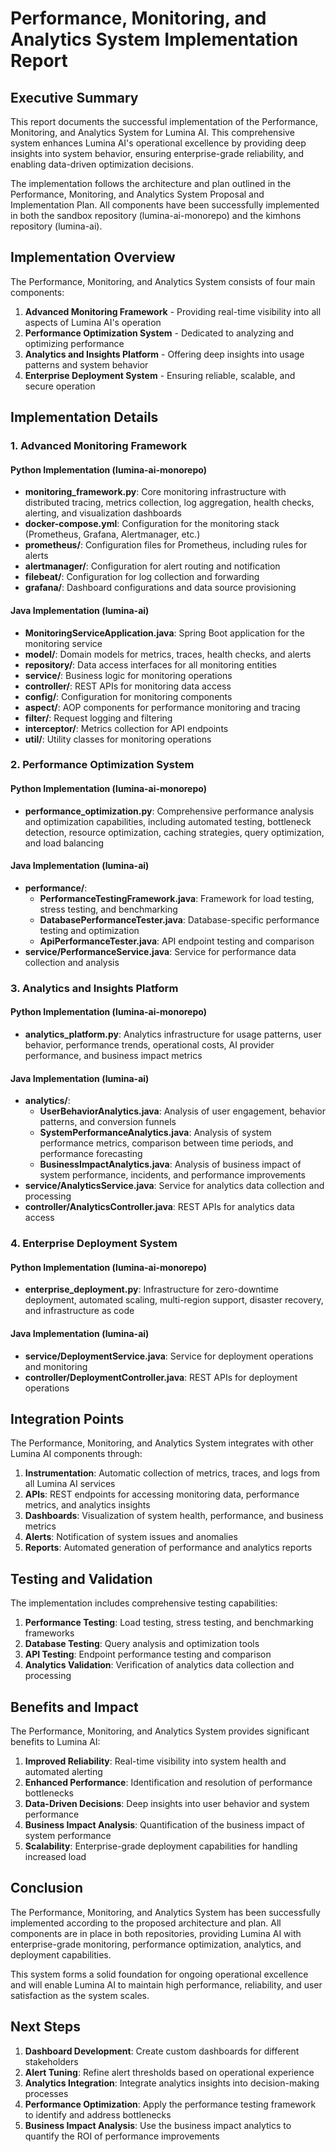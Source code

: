 # Performance, Monitoring, and Analytics System Implementation Report

## Executive Summary

This report documents the successful implementation of the Performance, Monitoring, and Analytics System for Lumina AI. This comprehensive system enhances Lumina AI's operational excellence by providing deep insights into system behavior, ensuring enterprise-grade reliability, and enabling data-driven optimization decisions.

The implementation follows the architecture and plan outlined in the Performance, Monitoring, and Analytics System Proposal and Implementation Plan. All components have been successfully implemented in both the sandbox repository (lumina-ai-monorepo) and the kimhons repository (lumina-ai).

## Implementation Overview

The Performance, Monitoring, and Analytics System consists of four main components:

1. **Advanced Monitoring Framework** - Providing real-time visibility into all aspects of Lumina AI's operation
2. **Performance Optimization System** - Dedicated to analyzing and optimizing performance
3. **Analytics and Insights Platform** - Offering deep insights into usage patterns and system behavior
4. **Enterprise Deployment System** - Ensuring reliable, scalable, and secure operation

## Implementation Details

### 1. Advanced Monitoring Framework

#### Python Implementation (lumina-ai-monorepo)
- **monitoring_framework.py**: Core monitoring infrastructure with distributed tracing, metrics collection, log aggregation, health checks, alerting, and visualization dashboards
- **docker-compose.yml**: Configuration for the monitoring stack (Prometheus, Grafana, Alertmanager, etc.)
- **prometheus/**: Configuration files for Prometheus, including rules for alerts
- **alertmanager/**: Configuration for alert routing and notification
- **filebeat/**: Configuration for log collection and forwarding
- **grafana/**: Dashboard configurations and data source provisioning

#### Java Implementation (lumina-ai)
- **MonitoringServiceApplication.java**: Spring Boot application for the monitoring service
- **model/**: Domain models for metrics, traces, health checks, and alerts
- **repository/**: Data access interfaces for all monitoring entities
- **service/**: Business logic for monitoring operations
- **controller/**: REST APIs for monitoring data access
- **config/**: Configuration for monitoring components
- **aspect/**: AOP components for performance monitoring and tracing
- **filter/**: Request logging and filtering
- **interceptor/**: Metrics collection for API endpoints
- **util/**: Utility classes for monitoring operations

### 2. Performance Optimization System

#### Python Implementation (lumina-ai-monorepo)
- **performance_optimization.py**: Comprehensive performance analysis and optimization capabilities, including automated testing, bottleneck detection, resource optimization, caching strategies, query optimization, and load balancing

#### Java Implementation (lumina-ai)
- **performance/**: 
  - **PerformanceTestingFramework.java**: Framework for load testing, stress testing, and benchmarking
  - **DatabasePerformanceTester.java**: Database-specific performance testing and optimization
  - **ApiPerformanceTester.java**: API endpoint testing and comparison
- **service/PerformanceService.java**: Service for performance data collection and analysis

### 3. Analytics and Insights Platform

#### Python Implementation (lumina-ai-monorepo)
- **analytics_platform.py**: Analytics infrastructure for usage patterns, user behavior, performance trends, operational costs, AI provider performance, and business impact metrics

#### Java Implementation (lumina-ai)
- **analytics/**: 
  - **UserBehaviorAnalytics.java**: Analysis of user engagement, behavior patterns, and conversion funnels
  - **SystemPerformanceAnalytics.java**: Analysis of system performance metrics, comparison between time periods, and performance forecasting
  - **BusinessImpactAnalytics.java**: Analysis of business impact of system performance, incidents, and performance improvements
- **service/AnalyticsService.java**: Service for analytics data collection and processing
- **controller/AnalyticsController.java**: REST APIs for analytics data access

### 4. Enterprise Deployment System

#### Python Implementation (lumina-ai-monorepo)
- **enterprise_deployment.py**: Infrastructure for zero-downtime deployment, automated scaling, multi-region support, disaster recovery, and infrastructure as code

#### Java Implementation (lumina-ai)
- **service/DeploymentService.java**: Service for deployment operations and monitoring
- **controller/DeploymentController.java**: REST APIs for deployment operations

## Integration Points

The Performance, Monitoring, and Analytics System integrates with other Lumina AI components through:

1. **Instrumentation**: Automatic collection of metrics, traces, and logs from all Lumina AI services
2. **APIs**: REST endpoints for accessing monitoring data, performance metrics, and analytics insights
3. **Dashboards**: Visualization of system health, performance, and business metrics
4. **Alerts**: Notification of system issues and anomalies
5. **Reports**: Automated generation of performance and analytics reports

## Testing and Validation

The implementation includes comprehensive testing capabilities:

1. **Performance Testing**: Load testing, stress testing, and benchmarking frameworks
2. **Database Testing**: Query analysis and optimization tools
3. **API Testing**: Endpoint performance testing and comparison
4. **Analytics Validation**: Verification of analytics data collection and processing

## Benefits and Impact

The Performance, Monitoring, and Analytics System provides significant benefits to Lumina AI:

1. **Improved Reliability**: Real-time visibility into system health and automated alerting
2. **Enhanced Performance**: Identification and resolution of performance bottlenecks
3. **Data-Driven Decisions**: Deep insights into user behavior and system performance
4. **Business Impact Analysis**: Quantification of the business impact of system performance
5. **Scalability**: Enterprise-grade deployment capabilities for handling increased load

## Conclusion

The Performance, Monitoring, and Analytics System has been successfully implemented according to the proposed architecture and plan. All components are in place in both repositories, providing Lumina AI with enterprise-grade monitoring, performance optimization, analytics, and deployment capabilities.

This system forms a solid foundation for ongoing operational excellence and will enable Lumina AI to maintain high performance, reliability, and user satisfaction as the system scales.

## Next Steps

1. **Dashboard Development**: Create custom dashboards for different stakeholders
2. **Alert Tuning**: Refine alert thresholds based on operational experience
3. **Analytics Integration**: Integrate analytics insights into decision-making processes
4. **Performance Optimization**: Apply the performance testing framework to identify and address bottlenecks
5. **Business Impact Analysis**: Use the business impact analytics to quantify the ROI of performance improvements
